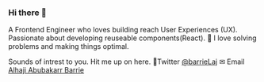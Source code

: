 ### Hi there 👋

<!--
**BarrieLAJ/BarrieLAJ** is a ✨ _special_ ✨ repository because its `README.md` (this file) appears on your GitHub profile.

Here are some ideas to get you started:

- 🔭 I’m currently working on ...
- 🌱 I’m currently learning ...
- 👯 I’m looking to collaborate on ...
- 🤔 I’m looking for help with ...
- 💬 Ask me about ...
- 📫 How to reach me: ...
- 😄 Pronouns: ...
- ⚡ Fun fact: ...
-->
A Frontend Engineer who loves building reach User Experiences (UX).
Passionate about developing reuseable components(React).
👯 I love solving problems and making things optimal.

Sounds of intrest to you. Hit me up on here.
🐤Twitter <a href="https://twitter.com/Abarrie_potter" target="new">@barrieLaj</a>
✉ Email  <a href="mailto:alhajiab.barrie@gmail.com" target="new">Alhaji Abubakarr Barrie</a>
